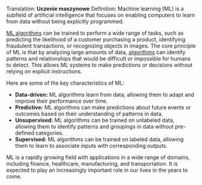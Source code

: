 Translation: **Uczenie maszynowe**
Definition:
Machine learning (ML) is a subfield of artificial intelligence that focuses on enabling computers to learn from data without being explicitly programmed.


[ML algorithms](Notatki/Semestr%203/Język%20angielski%20-%20C1.1/Ćwiczenia/Portfolio/The%20Elder%20Scrolls/Words/machine-learning%20algorithm.md) can be trained to perform a wide range of tasks, such as predicting the likelihood of a customer purchasing a product, identifying fraudulent transactions, or recognizing objects in images.
The core principle of ML is that by analyzing large amounts of data, [algorithms](Notatki/Semestr%203/Język%20angielski%20-%20C1.1/Ćwiczenia/Portfolio/The%20Elder%20Scrolls/Words/algorithm.md) can identify patterns and relationships that would be difficult or impossible for humans to detect. This allows ML systems to make predictions or decisions without relying on explicit instructions.

Here are some of the key characteristics of ML:

- **Data-driven:** ML algorithms learn from data, allowing them to adapt and improve their performance over time.
- **Predictive:** ML algorithms can make predictions about future events or outcomes based on their understanding of patterns in data.
- **Unsupervised:** ML algorithms can be trained on unlabeled data, allowing them to identify patterns and groupings in data without pre-defined categories.
- **Supervised:** ML algorithms can be trained on labeled data, allowing them to learn to associate inputs with corresponding outputs.

ML is a rapidly growing field with applications in a wide range of domains, including finance, healthcare, manufacturing, and transportation. It is expected to play an increasingly important role in our lives in the years to come.
